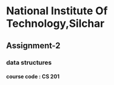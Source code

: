 # National Institute Of Technology,Silchar

## Assignment-2

### data structures

#### course code : CS 201
